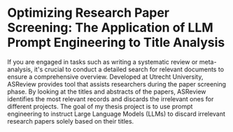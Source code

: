 # Optimizing Research Paper Screening: The Application of LLM Prompt Engineering to Title Analysis
If you are engaged in tasks such as writing a systematic review or meta-analysis, it's crucial to conduct a detailed search for relevant documents to ensure a comprehensive overview. Developed at Utrecht University, ASReview provides tool that assists researchers during the paper screening phase. By looking at the titles and abstracts of the papers, ASReview identifies the most relevant records and discards the irrelevant ones for different projects.
The goal of my thesis project is to use prompt engineering to instruct Large Language Models (LLMs) to discard irrelevant research papers solely based on their titles. 
